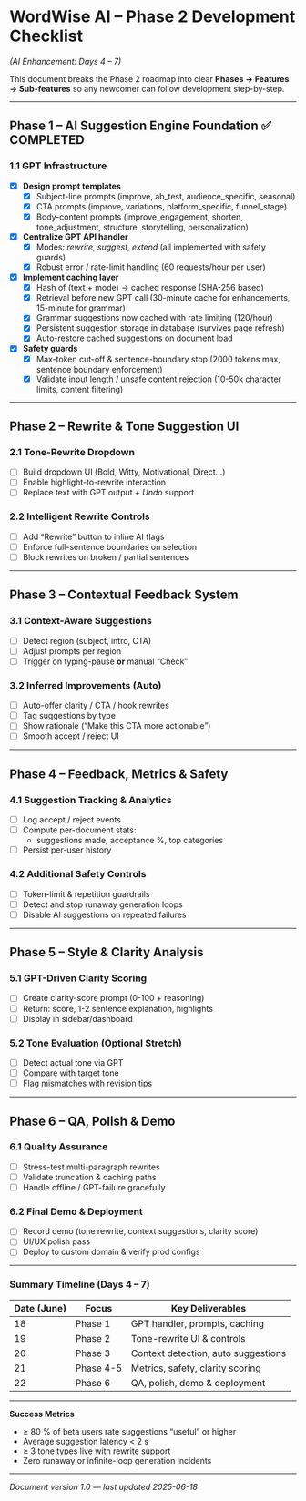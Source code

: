 # WordWise AI – Phase 2 Development Checklist  
*(AI Enhancement: Days 4 – 7)*  

This document breaks the Phase 2 roadmap into clear **Phases → Features → Sub-features** so any newcomer can follow development step-by-step.

---

## Phase 1 – AI Suggestion Engine Foundation ✅ COMPLETED
### 1.1  GPT Infrastructure  
- [x] **Design prompt templates**  
  - [x] Subject-line prompts (improve, ab_test, audience_specific, seasonal)
  - [x] CTA prompts (improve, variations, platform_specific, funnel_stage)
  - [x] Body-content prompts (improve_engagement, shorten, tone_adjustment, structure, storytelling, personalization)
- [x] **Centralize GPT API handler**  
  - [x] Modes: *rewrite*, *suggest*, *extend* (all implemented with safety guards)
  - [x] Robust error / rate-limit handling (60 requests/hour per user)
- [x] **Implement caching layer**  
  - [x] Hash of (text + mode) → cached response (SHA-256 based)
  - [x] Retrieval before new GPT call (30-minute cache for enhancements, 15-minute for grammar)
  - [x] Grammar suggestions now cached with rate limiting (120/hour)
  - [x] Persistent suggestion storage in database (survives page refresh)
  - [x] Auto-restore cached suggestions on document load
- [x] **Safety guards**  
  - [x] Max-token cut-off & sentence-boundary stop (2000 tokens max, sentence boundary enforcement)
  - [x] Validate input length / unsafe content rejection (10-50k character limits, content filtering)  

---

## Phase 2 – Rewrite & Tone Suggestion UI
### 2.1  Tone-Rewrite Dropdown  
- [ ] Build dropdown UI (Bold, Witty, Motivational, Direct…)  
- [ ] Enable highlight-to-rewrite interaction  
- [ ] Replace text with GPT output + *Undo* support  

### 2.2  Intelligent Rewrite Controls  
- [ ] Add “Rewrite” button to inline AI flags  
- [ ] Enforce full-sentence boundaries on selection  
- [ ] Block rewrites on broken / partial sentences  

---

## Phase 3 – Contextual Feedback System
### 3.1  Context-Aware Suggestions  
- [ ] Detect region (subject, intro, CTA)  
- [ ] Adjust prompts per region  
- [ ] Trigger on typing-pause **or** manual “Check”  

### 3.2  Inferred Improvements (Auto)  
- [ ] Auto-offer clarity / CTA / hook rewrites  
- [ ] Tag suggestions by type  
- [ ] Show rationale (“Make this CTA more actionable”)  
- [ ] Smooth accept / reject UI  

---

## Phase 4 – Feedback, Metrics & Safety
### 4.1  Suggestion Tracking & Analytics  
- [ ] Log accept / reject events  
- [ ] Compute per-document stats:  
  - suggestions made, acceptance %, top categories  
- [ ] Persist per-user history  

### 4.2  Additional Safety Controls  
- [ ] Token-limit & repetition guardrails  
- [ ] Detect and stop runaway generation loops  
- [ ] Disable AI suggestions on repeated failures  

---

## Phase 5 – Style & Clarity Analysis
### 5.1  GPT-Driven Clarity Scoring  
- [ ] Create clarity-score prompt (0-100 + reasoning)  
- [ ] Return: score, 1-2 sentence explanation, highlights  
- [ ] Display in sidebar/dashboard  

### 5.2  Tone Evaluation (Optional Stretch)  
- [ ] Detect actual tone via GPT  
- [ ] Compare with target tone  
- [ ] Flag mismatches with revision tips  

---

## Phase 6 – QA, Polish & Demo
### 6.1  Quality Assurance  
- [ ] Stress-test multi-paragraph rewrites  
- [ ] Validate truncation & caching paths  
- [ ] Handle offline / GPT-failure gracefully  

### 6.2  Final Demo & Deployment  
- [ ] Record demo (tone rewrite, context suggestions, clarity score)  
- [ ] UI/UX polish pass  
- [ ] Deploy to custom domain & verify prod configs  

---

### Summary Timeline (Days 4 – 7)

| Date (June) | Focus | Key Deliverables |
|-------------|-------|------------------|
| 18 | Phase 1 | GPT handler, prompts, caching |
| 19 | Phase 2 | Tone-rewrite UI & controls |
| 20 | Phase 3 | Context detection, auto suggestions |
| 21 | Phase 4-5 | Metrics, safety, clarity scoring |
| 22 | Phase 6 | QA, polish, demo & deployment |

---

**Success Metrics**  
- ≥ 80 % of beta users rate suggestions “useful” or higher  
- Average suggestion latency < 2 s  
- ≥ 3 tone types live with rewrite support  
- Zero runaway or infinite-loop generation incidents  

---

*Document version 1.0 — last updated 2025-06-18*